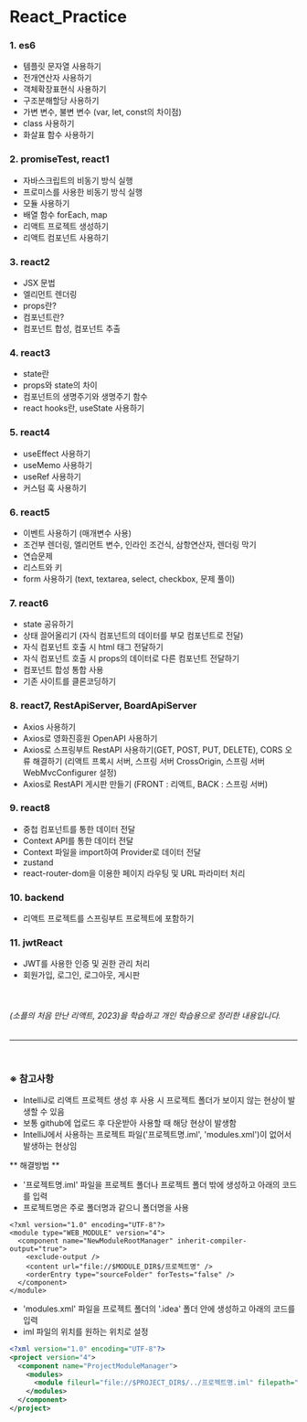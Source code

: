 # React_Practice

### 1. es6
* 템플릿 문자열 사용하기<br>
* 전개연산자 사용하기<br>
* 객체확장표현식 사용하기<br>
* 구조분해할당 사용하기<br>
* 가변 변수, 불변 변수 (var, let, const의 차이점)<br>
* class 사용하기<br>
* 화살표 함수 사용하기<br>


### 2. promiseTest, react1
* 자바스크립트의 비동기 방식 실행
* 프로미스를 사용한 비동기 방식 실행
* 모듈 사용하기
* 배열 함수 forEach, map
* 리액트 프로젝트 생성하기
* 리액트 컴포넌트 사용하기


### 3. react2
* JSX 문법
* 엘리먼트 렌더링
* props란?
* 컴포넌트란?
* 컴포넌트 합성, 컴포넌트 추출


### 4. react3
* state란
*  props와 state의 차이
*  컴포넌트의 생명주기와 생명주기 함수
*  react hooks란, useState 사용하기


### 5. react4
* useEffect 사용하기
* useMemo 사용하기
* useRef 사용하기
* 커스텀 훅 사용하기


### 6. react5
* 이벤트 사용하기 (매개변수 사용)
* 조건부 렌더링, 엘리먼트 변수, 인라인 조건식, 삼항연산자, 렌더링 막기
* 연습문제
* 리스트와 키
* form 사용하기 (text, textarea, select, checkbox, 문제 풀이)


### 7. react6
* state 공유하기
* 상태 끌어올리기 (자식 컴포넌트의 데이터를 부모 컴포넌트로 전달)
* 자식 컴포넌트 호출 시 html 태그 전달하기
* 자식 컴포넌트 호출 시 props의 데이터로 다른 컴포넌트 전달하기
* 컴포넌트 합성 통합 사용
* 기존 사이트를 클론코딩하기


### 8. react7, RestApiServer, BoardApiServer
* Axios 사용하기
* Axios로 영화진흥원 OpenAPI 사용하기
* Axios로 스프링부트 RestAPI 사용하기(GET, POST, PUT, DELETE), CORS 오류 해결하기 (리액트 프록시 서버, 스프링 서버 CrossOrigin, 스프링 서버 WebMvcConfigurer 설정)
* Axios로 RestAPI 게시판 만들기 (FRONT : 리액트, BACK : 스프링 서버)


### 9. react8
* 중첩 컴포넌트를 통한 데이터 전달
* Context API를 통한 데이터 전달
* Context 파일을 import하여 Provider로 데이터 전달
* zustand
* react-router-dom을 이용한 페이지 라우팅 및 URL 파라미터 처리


### 10. backend
* 리액트 프로젝트를 스프링부트 프로젝트에 포함하기


### 11. jwtReact
* JWT를 사용한 인증 및 권한 관리 처리
* 회원가입, 로그인, 로그아웃, 게시판
<br>

###### (소플의 처음 만난 리액트, 2023)을 학습하고 개인 학습용으로 정리한 내용입니다.


---
<br>

### ※ 참고사항
- IntelliJ로 리액트 프로젝트 생성 후 사용 시 프로젝트 폴더가 보이지 않는 현상이 발생할 수 있음
- 보통 github에 업로드 후 다운받아 사용할 때 해당 현상이 발생함
- IntelliJ에서 사용하는 프로젝트 파일('프로젝트명.iml', 'modules.xml')이 없어서 발생하는 현상임
  
** 해결방법 **
- '프로젝트명.iml' 파일을 프로젝트 폴더나 프로젝트 폴더 밖에 생성하고 아래의 코드를 입력
- 프로젝트명은 주로 폴더명과 같으니 폴더명을 사용
```프로젝트명.iml
<?xml version="1.0" encoding="UTF-8"?>
<module type="WEB_MODULE" version="4">
  <component name="NewModuleRootManager" inherit-compiler-output="true">
    <exclude-output />
    <content url="file://$MODULE_DIR$/프로젝트명" />
    <orderEntry type="sourceFolder" forTests="false" />
  </component>
</module>
```
  
- 'modules.xml' 파일을 프로젝트 폴더의 '.idea' 폴더 안에 생성하고 아래의 코드를 입력
- iml 파일의 위치를 원하는 위치로 설정
```modules.xml
<?xml version="1.0" encoding="UTF-8"?>
<project version="4">
  <component name="ProjectModuleManager">
    <modules>
      <module fileurl="file://$PROJECT_DIR$/../프로젝트명.iml" filepath="$PROJECT_DIR$/../프로젝트명.iml" />
    </modules>
  </component>
</project>
```

